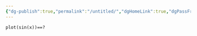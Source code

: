 ```yaml
---
{"dg-publish":true,"permalink":"/untitled/","dgHomeLink":true,"dgPassFrontmatter":false,"dgShowBacklinks":true,"dgShowLocalGraph":true,"dgShowInlineTitle":true,"dgShowFileTree":true,"dgEnableSearch":true}
---
```



```mathpad
plot(sin(x))==?
```
